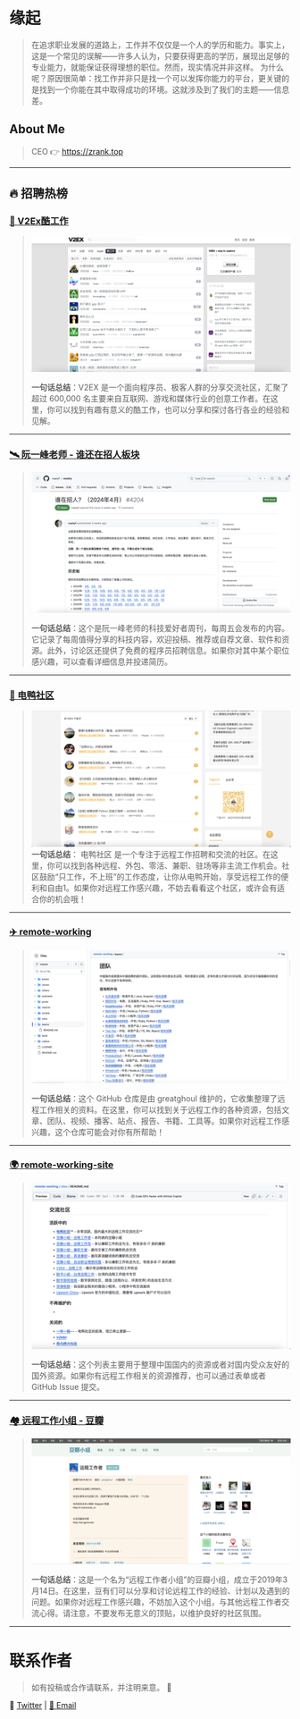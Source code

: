 
# 缘起
>在追求职业发展的道路上，工作并不仅仅是一个人的学历和能力。事实上，这是一个常见的误解——许多人认为，只要获得更高的学历，展现出足够的专业能力，就能保证获得理想的职位。然而，现实情况并非这样。
为什么呢？原因很简单：找工作并非只是找一个可以发挥你能力的平台，更关键的是找到一个你能在其中取得成功的环境。这就涉及到了我们的主题——信息差。

## About Me
> CEO 👉 <https://zrank.top> 

---

## 🔥 招聘热榜
### [🚀 V2Ex酷工作](https://www.v2ex.com/?tab=jobs)

> ![alt text](assets/images/v2ex-kgz.png)
>
> **一句话总结**：V2EX 是一个面向程序员、极客人群的分享交流社区，汇聚了超过 600,000 名主要来自互联网、游戏和媒体行业的创意工作者。在这里，你可以找到有趣有意义的酷工作，也可以分享和探讨各行各业的经验和见解。

---

### [🛰️ 阮一峰老师 - 谁还在招人板块](https://github.com/ruanyf/weekly/issues/4204)

> ![alt text](assets/images/ryf-shzzr.png)
>
> **一句话总结**：这个是阮一峰老师的科技爱好者周刊，每周五会发布的内容。它记录了每周值得分享的科技内容，欢迎投稿、推荐或自荐文章、软件和资源。此外，讨论区还提供了免费的程序员招聘信息。如果你对其中某个职位感兴趣，可以查看详细信息并投递简历。

---

### [🦆 电鸭社区](https://eleduck.com/categories/5)
>![电鸭社区](assets/images/dysq.png)
>**一句话总结**：
>电鸭社区 是一个专注于远程工作招聘和交流的社区。在这里，你可以找到各种远程、外包、零活、兼职、驻场等非主流工作机会。社区鼓励“只工作，不上班”的工作态度，让你从电鸭开始，享受远程工作的便利和自由1。如果你对远程工作感兴趣，不妨去看看这个社区，或许会有适合你的机会哦！

---

### [✈️ remote-working](https://github.com/greatghoul/remote-working/tree/master/teams)

> ![alt text](assets/images/remote-working-teams.png)
>
> **一句话总结**：这个 GitHub 仓库是由 greatghoul 维护的，它收集整理了远程工作相关的资料。在这里，你可以找到关于远程工作的各种资源，包括文章、团队、视频、播客、站点、报告、书籍、工具等。如果你对远程工作感兴趣，这个仓库可能会对你有所帮助！

---

### [🌍 remote-working-site](https://github.com/greatghoul/remote-working/blob/f4d46997174e09852830b44fc33aee1e51ca5f01/sites/README.md)

> ![alt text](assets/images/remote-working-site.png)
>
> **一句话总结**：这个列表主要用于整理中国国内的资源或者对国内受众友好的国外资源。如果你有远程工作相关的资源推荐，也可以通过表单或者 GitHub Issue 提交。

---

### [🏘️ 远程工作小组 - 豆瓣](https://www.douban.com/group/remoteworking)

> ![远程工作小组](assets/images/douban-rmt.png)
>
> **一句话总结**：这是一个名为“远程工作者小组”的豆瓣小组，成立于2019年3月14日。在这里，豆有们可以分享和讨论远程工作的经验、计划以及遇到的问题。如果你对远程工作感兴趣，不妨加入这个小组，与其他远程工作者交流心得。请注意，不要发布无意义的顶贴，以维护良好的社区氛围。

---


<!-- ## // TODO 🤝 内推热榜 -->

<!-- ## // TODO 💰 副业热榜 -->

# 联系作者

> 如有投稿或合作请联系，并注明来意。 🤝

💬 [Twitter](https://twitter.com/KelusTom7386) | <a href="mailto:gen.lianshan777@gmail.com">📧 Email </a>


